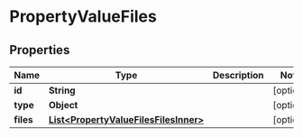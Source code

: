 

# PropertyValueFiles


## Properties

| Name | Type | Description | Notes |
|------------ | ------------- | ------------- | -------------|
|**id** | **String** |  |  [optional] |
|**type** | **Object** |  |  [optional] |
|**files** | [**List&lt;PropertyValueFilesFilesInner&gt;**](PropertyValueFilesFilesInner.md) |  |  [optional] |



